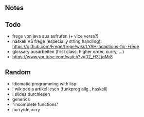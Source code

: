 Notes
---

## Todo

* frege von java aus aufrufen (+ vice versa?)
* haskell VS frege (especially string handling): https://github.com/Frege/frege/wiki/LYAH-adaptions-for-Frege
* glossary ausarbeiten (first class, higher order, curry, ...)
* https://www.youtube.com/watch?v=02_H3LjqMr8

## Random

* idiomatic programming with lisp
* ! wikipedia artikel lesen (funkprog allg., haskell)
* ! slides durchlesen
* generics
* "incomplete functions"
* curry/decurry

